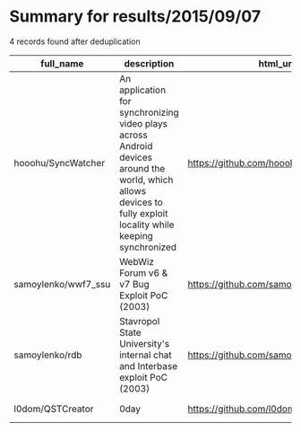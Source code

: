 
# Summary for results/2015/09/07
    
4 records found after deduplication

| full_name | description | html_url | matched_list | matched_count | pushed_at | size | stargazers_count | language | forks_count | vul_ids |
|---------------------|-----------------------------------------------------------------------------------------------------------------------------------------------------------------|----------------------------------------|----------------|-----------------|---------------------------|--------|--------------------|------------|---------------|-----------|
| hooohu/SyncWatcher | An application for synchronizing video plays across Android devices around the world, which allows devices to fully exploit locality while keeping synchronized | https://github.com/hooohu/SyncWatcher | ['exploit'] | 1 | 2015-09-07 06:16:51+00:00 | 216 | 2 | Java | 1 | [] |
| samoylenko/wwf7_ssu | WebWiz Forum v6 & v7 Bug Exploit PoC (2003) | https://github.com/samoylenko/wwf7_ssu | ['exploit'] | 1 | 2015-09-07 12:20:06+00:00 | 160 | 0 | C++ | 0 | [] |
| samoylenko/rdb | Stavropol State University's internal chat and Interbase exploit PoC (2003) | https://github.com/samoylenko/rdb | ['exploit'] | 1 | 2015-09-07 00:28:05+00:00 | 156 | 0 | C++ | 0 | [] |
| l0dom/QSTCreator | 0day | https://github.com/l0dom/QSTCreator | ['0day'] | 1 | 2015-09-07 19:13:42+00:00 | 200 | 0 | C# | 1 | [] |
